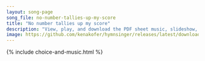 ```yaml
---
layout: song-page
song_file: no-number-tallies-up-my-score
title: "No number tallies up my score"
description: "View, play, and download the PDF sheet music, slideshow, and audio. Lyrics: No number tallies up my score, no tribe my house can fill; I sit beside the fount of life and pour the deluge still. And gathered by most fragile pow'... english secular 4part chords"
image: https://github.com/kenakofer/hymnsinger/releases/latest/download/no-number-tallies-up-my-score-trad.png
---
```


{% include choice-and-music.html %}